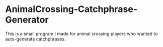 # AnimalCrossing-Catchphrase-Generator
This is a small program I made for animal crossing players who wanted to auto-generate catchphrases.
